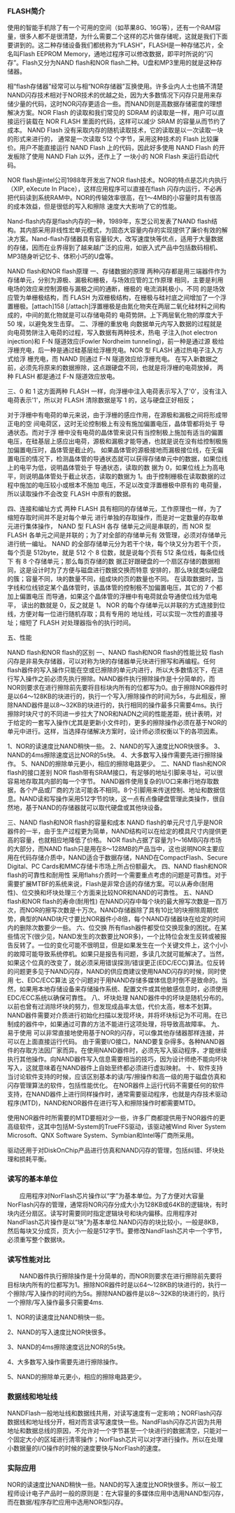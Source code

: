 ### FLASH简介
使用的智能手机除了有一个可用的空间（如苹果8G、16G等），还有一个RAM容量，很多人都不是很清楚，为什么需要二个这样的芯片做存储呢，这就是我们下面要讲到的。这二种存储设备我们都统称为“FLASH”，FLASH是一种存储芯片，全名叫Flash EEPROM Memory，通地过程序可以修改数据，即平时所说的“闪存”。Flash又分为NAND flash和NOR flash二种。U盘和MP3里用的就是这种存储器。

相“flash存储器”经常可以与相“NOR存储器”互换使用。许多业内人士也搞不清楚NAND闪存技术相对于NOR技术的优越之处，因为大多数情况下闪存只是用来存储少量的代码，这时NOR闪存更适合一些。而NAND则是高数据存储密度的理想解决方案。NOR Flash 的读取和我们常见的 SDRAM 的读取是一样，用户可以直接运行装载在 NOR FLASH 里面的代码，这样可以减少 SRAM 的容量从而节约了成本。 NAND Flash 没有采取内存的随机读取技术，它的读取是以一次读取一块的形式来进行的， 通常是一次读取 512 个字节，采用这种技术的 Flash 比较廉价。用户不能直接运行 NAND Flash 上的代码，因此好多使用 NAND Flash 的开发板除了使用 NAND Flah 以外，还作上了 一块小的 NOR Flash 来运行启动代码。



NOR flash是intel公司1988年开发出了NOR flash技术。NOR的特点是芯片内执行（XIP, eXecute In Place），这样应用程序可以直接在flash 闪存内运行，不必再把代码读到系统RAM中。NOR的传输效率很高，在1～4MB的小容量时具有很高的成本效益，但是很低的写入和擦除 速度大大影响了它的性能。

Nand-flash内存是flash内存的一种，1989年，东芝公司发表了NAND flash结构。其内部采用非线性宏单元模式，为固态大容量内存的实现提供了廉价有效的解决方案。Nand-flash存储器具有容量较大，改写速度快等优点，适用于大量数据的存储，因而在业界得到了越来越广泛的应用，如嵌入式产品中包括数码相机、MP3随身听记忆卡、体积小巧的U盘等。


NAND flash和NOR flash原理
一、存储数据的原理
两种闪存都是用三端器件作为存储单元，分别为源极、漏极和栅极，与场效应管的工作原理 相同，主要是利用电场的效应来控制源极与漏极之间的通断，栅极的 电流消耗极小，不同 的是场效应管为单栅极结构，而 FLASH 为双栅极结构，在栅极与硅衬底之间增加了一个浮 置栅极。[attach]158 [/attach]浮置栅极是由氮化物夹在两层二氧化硅材料之间构成的，中间的氮化物就是可以存储电荷的 电荷势阱。上下两层氧化物的厚度大于 50 埃，以避免发生击穿。
二、浮栅的重放电
向数据单元内写入数据的过程就是向电荷势阱注入电荷的过程，写入数据有两种技术，热电 子注入(hot electron injection)和 F-N 隧道效应(Fowler Nordheim tunneling)，前一种是通过源 极给浮栅充电，后一种是通过硅基层给浮栅充电。NOR 型 FLASH 通过热电子注入方式给浮 栅充电，而 NAND 则通过 F-N 隧道效应给浮栅充电。
在写入新数据之前，必须先将原来的数据擦除，这点跟硬盘不同，也就是将浮栅的电荷放掉， 两种 FLASH 都是通过 F-N 隧道效应放电。

三、0 和 1
这方面两种 FLASH 一样，向浮栅中注入电荷表示写入了'0'，没有注入电荷表示'1'，所以对 FLASH 清除数据是写 1 的，这与硬盘正好相反；

对于浮栅中有电荷的单元来说，由于浮栅的感应作用，在源极和漏极之间将形成带正电的空 间电荷区，这时无论控制极上有没有施加偏置电压，晶体管都将处于 导通状态。而对于浮 栅中没有电荷的晶体管来说只有当控制极上施加有适当的偏置电压，在硅基层上感应出电荷，源极和漏极才能导通，也就是说在没有给控制极施 加偏置电压时，晶体管是截止的。 如果晶体管的源极接地而漏极接位线，在无偏置电压的情况下，检测晶体管的导通状态就可以获得存储单元中的数据，如果位线上的电平为低，说明晶体管处于 导通状态，读取的数 据为 0，如果位线上为高电平，则说明晶体管处于截止状态，读取的数据为 1。由于控制栅极在读取数据的过程中施加的电压较小或根本不施加 电压，不足以改变浮置栅极中原有的 电荷量，所以读取操作不会改变 FLASH 中原有的数据。

四、连接和编址方式
两种 FLASH 具有相同的存储单元，工作原理也一样，为了缩短存取时间并不是对每个单元 进行单独的存取操作，而是对一定数量的存取单元进行集体操作， NAND 型 FLASH 各存 储单元之间是串联的，而 NOR 型FLASH 各单元之间是并联的；为了对全部的存储单元有 效管理，必须对存储单元进行统一编址。
NAND 的全部存储单元分为若干个块，每个块又分为若干个页，每个页是 512byte，就是 512 个 8 位数，就是说每个页有 512 条位线，每条位线下 有 8 个存储单元；那么每页存储的数 据正好跟硬盘的一个扇区存储的数据相同，这是设计时为了方便与磁盘进行数据交换而特意 安排的，那么块就类似硬盘的簇；容量不同，块的数量不同，组成块的页的数量也不同。 在读取数据时，当字线和位线锁定某个晶体管时，该晶体管的控制极不加偏置电压，其它的 7  个都加上偏置电压 而导通，如果这个晶体管的浮栅中有电荷就会导通使位线为低电平， 读出的数就是 0，反之就是 1。
NOR 的每个存储单元以并联的方式连接到位线，方便对每一位进行随机存取；具有专用的 地址线，可以实现一次性的直接寻址；缩短了 FLASH 对处理器指令的执行时间。 

五、性能

NAND flash和NOR flash的区别
一、NAND flash和NOR flash的性能比较
flash闪存是非易失存储器，可以对称为块的存储器单元块进行擦写和再编程。任何flash器件的写入操作只能在空或已擦除的单元内进行，所以大多数情况下，在进行写入操作之前必须先执行擦除。NAND器件执行擦除操作是十分简单的，而NOR则要求在进行擦除前先要将目标块内所有的位都写为0。由于擦除NOR器件时是以64～128KB的块进行的，执行一个写入/擦除操作的时间为5s，与此相反，擦除NAND器件是以8～32KB的块进行的，执行相同的操作最多只需要4ms。执行擦除时块尺寸的不同进一步拉大了NOR和NADN之间的性能差距，统计表明，对于给定的一套写入操作(尤其是更新小文件时)，更多的擦除操作必须在基于NOR的单元中进行。这样，当选择存储解决方案时，设计师必须权衡以下的各项因素。

1、NOR的读速度比NAND稍快一些。
2、NAND的写入速度比NOR快很多。
3、NAND的4ms擦除速度远比NOR的5s快。
4、大多数写入操作需要先进行擦除操作。
5、NAND的擦除单元更小，相应的擦除电路更少。
二、NAND flash和NOR flash的接口差别
NOR flash带有SRAM接口，有足够的地址引脚来寻址，可以很容易地存取其内部的每一个字节。
NAND器件使用复杂的I/O口来串行地存取数据，各个产品或厂商的方法可能各不相同。8个引脚用来传送控制、地址和数据信息。NAND读和写操作采用512字节的块，这一点有点像硬盘管理此类操作，很自然地，基于NAND的存储器就可以取代硬盘或其他块设备。

三、NAND flash和NOR flash的容量和成本
NAND flash的单元尺寸几乎是NOR器件的一半，由于生产过程更为简单，NAND结构可以在给定的模具尺寸内提供更高的容量，也就相应地降低了价格。
NOR flash占据了容量为1～16MB闪存市场的大部分，而NAND flash只是用在8～128MB的产品当中，这也说明NOR主要应用在代码存储介质中，NAND适合于数据存储，NAND在CompactFlash、Secure Digital、PC Cards和MMC存储卡市场上所占份额最大。
四、NAND flash和NOR flash的可靠性和耐用性
采用flahs介质时一个需要重点考虑的问题是可靠性。对于需要扩展MTBF的系统来说，Flash是非常合适的存储方案。可以从寿命(耐用性)、位交换和坏块处理三个方面来比较NOR和NAND的可靠性。
五、NAND flash和NOR flash的寿命(耐用性)
在NAND闪存中每个块的最大擦写次数是一百万次，而NOR的擦写次数是十万次。NAND存储器除了具有10比1的块擦除周期优势，典型的NAND块尺寸要比NOR器件小8倍，每个NAND存储器块在给定的时间内的删除次数要少一些。
六、位交换
所有flash器件都受位交换现象的困扰。在某些情况下(很少见，NAND发生的次数要比NOR多)，一个比特位会发生反转或被报告反转了。一位的变化可能不很明显，但是如果发生在一个关键文件上，这个小小的故障可能导致系统停机。如果只是报告有问题，多读几次就可能解决了。当然，如果这个位真的改变了，就必须采用错误探测/错误更正(EDC/ECC)算法。位反转的问题更多见于NAND闪存，NAND的供应商建议使用NAND闪存的时候，同时使用
七、EDC/ECC算法
这个问题对于用NAND存储多媒体信息时倒不是致命的。当然，如果用本地存储设备来存储操作系统、配置文件或其他敏感信息时，必须使用EDC/ECC系统以确保可靠性。
八、坏块处理
NAND器件中的坏块是随机分布的。以前也曾有过消除坏块的努力，但发现成品率太低，代价太高，根本不划算。
NAND器件需要对介质进行初始化扫描以发现坏块，并将坏块标记为不可用。在已制成的器件中，如果通过可靠的方法不能进行这项处理，将导致高故障率。
九、易于使用
可以非常直接地使用基于NOR的闪存，可以像其他存储器那样连接，并可以在上面直接运行代码。
由于需要I/O接口，NAND要复杂得多。各种NAND器件的存取方法因厂家而异。在使用NAND器件时，必须先写入驱动程序，才能继续执行其他操作。向NAND器件写入信息需要相当的技巧，因为设计师绝不能向坏块写入，这就意味着在NAND器件上自始至终都必须进行虚拟映射。
十、软件支持
当讨论软件支持的时候，应该区别基本的读/写/擦操作和高一级的用于磁盘仿真和闪存管理算法的软件，包括性能优化。
在NOR器件上运行代码不需要任何的软件支持，在NAND器件上进行同样操作时，通常需要驱动程序，也就是内存技术驱动程序(MTD)，NAND和NOR器件在进行写入和擦除操作时都需要MTD。

使用NOR器件时所需要的MTD要相对少一些，许多厂商都提供用于NOR器件的更高级软件，这其中包括M-System的TrueFFS驱动，该驱动被Wind River System Microsoft、QNX Software System、Symbian和Intel等厂商所采用。

驱动还用于对DiskOnChip产品进行仿真和NAND闪存的管理，包括纠错、坏块处理和损耗平衡。





### 读写的基本单位

　　应用程序对NorFlash芯片操作以“字”为基本单位。为了方便对大容量NorFlash闪存的管理，通常将NOR闪存分成大小为128KB或64KB的逻辑块，有时块内还分扇区。读写时需要同时指定逻辑块号和块内偏移。应用程序对NandFlash芯片操作是以“块”为基本单位.NAND闪存的块比较小，一般是8KB，然后每块又分成页，页大小一般是512字节。要修改NandFlash芯片中一个字节，必须重写整个数据块。

### 读写性能对比

　　NAND器件执行擦除操作是十分简单的，而NOR则要求在进行擦除前先要将目标块内所有的位都写为1。擦除NOR器件时是以64～128KB的块进行的，执行一个擦除/写入操作的时间约为5s。擦除NAND器件是以8～32KB的块进行的，执行一个擦除/写入操作最多只需要4ms.

1、NOR的读速度比NAND稍快一些。

2、NAND的写入速度比NOR快很多。

3、NAND的4ms擦除速度远比NOR的5s快。

4、大多数写入操作需要先进行擦除操作。

5、NAND的擦除单元更小，相应的擦除电路更少。

### 数据线和地址线

NANDFlash一般地址线和数据线共用，对读写速度有一定影响；NORFlash闪存数据线和地址线分开，相对而言读写速度快一些。NandFlash闪存芯片因为共用地址和数据总线的原因，不允许对一个字节甚至一个块进行的数据清空，只能对一个固定大小的区域进行清零操作；NorFlash芯片可以对字进行操作。所以在处理小数据量的I/O操作的时候的速度要快与NorFlash的速度。

### 实际应用

NOR的读速度比NAND稍快一些。NAND的写入速度比NOR快很多。所以一般工程师设计电子产品时一般的原则是：在大容量的多媒体应用中选用NAND型闪存，而在数据/程序存贮应用中选用NOR型闪存。